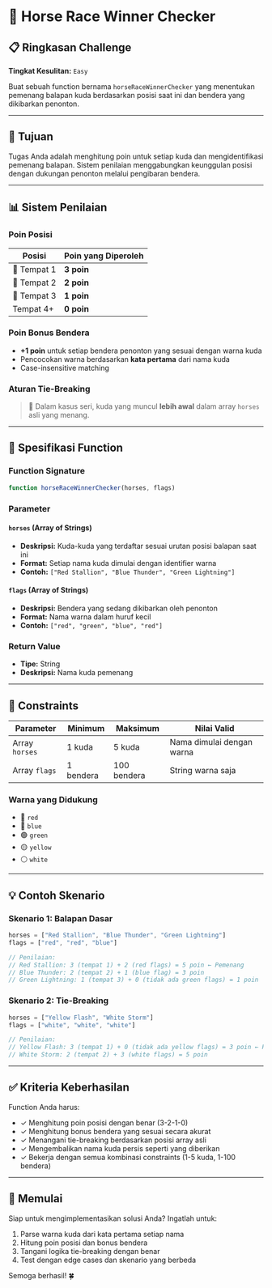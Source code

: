 # 🏇 Horse Race Winner Checker

## 📋 Ringkasan Challenge

**Tingkat Kesulitan:** `Easy`

Buat sebuah function bernama `horseRaceWinnerChecker` yang menentukan pemenang balapan kuda berdasarkan posisi saat ini dan bendera yang dikibarkan penonton.

---

## 🎯 Tujuan

Tugas Anda adalah menghitung poin untuk setiap kuda dan mengidentifikasi pemenang balapan. Sistem penilaian menggabungkan keunggulan posisi dengan dukungan penonton melalui pengibaran bendera.

---

## 📊 Sistem Penilaian

### Poin Posisi
| Posisi | Poin yang Diperoleh |
|--------|---------------------|
| 🥇 Tempat 1 | **3 poin** |
| 🥈 Tempat 2 | **2 poin** |
| 🥉 Tempat 3 | **1 poin** |
| Tempat 4+ | **0 poin** |

### Poin Bonus Bendera
- **+1 poin** untuk setiap bendera penonton yang sesuai dengan warna kuda
- Pencocokan warna berdasarkan **kata pertama** dari nama kuda
- Case-insensitive matching

### Aturan Tie-Breaking
> 🏁 Dalam kasus seri, kuda yang muncul **lebih awal** dalam array `horses` asli yang menang.

---

## 🔧 Spesifikasi Function

### Function Signature
```javascript
function horseRaceWinnerChecker(horses, flags)
```

### Parameter

#### `horses` (Array of Strings)
- **Deskripsi:** Kuda-kuda yang terdaftar sesuai urutan posisi balapan saat ini
- **Format:** Setiap nama kuda dimulai dengan identifier warna
- **Contoh:** `["Red Stallion", "Blue Thunder", "Green Lightning"]`

#### `flags` (Array of Strings)  
- **Deskripsi:** Bendera yang sedang dikibarkan oleh penonton
- **Format:** Nama warna dalam huruf kecil
- **Contoh:** `["red", "green", "blue", "red"]`

### Return Value
- **Tipe:** String
- **Deskripsi:** Nama kuda pemenang

---

## 📏 Constraints

| Parameter | Minimum | Maksimum | Nilai Valid |
|-----------|---------|----------|-------------|
| Array `horses` | 1 kuda | 5 kuda | Nama dimulai dengan warna |
| Array `flags` | 1 bendera | 100 bendera | String warna saja |

### Warna yang Didukung
- 🔴 `red`
- 🔵 `blue` 
- 🟢 `green`
- 🟡 `yellow`
- ⚪ `white`

---

## 💡 Contoh Skenario

### Skenario 1: Balapan Dasar
```javascript
horses = ["Red Stallion", "Blue Thunder", "Green Lightning"]
flags = ["red", "red", "blue"]

// Penilaian:
// Red Stallion: 3 (tempat 1) + 2 (red flags) = 5 poin ← Pemenang
// Blue Thunder: 2 (tempat 2) + 1 (blue flag) = 3 poin
// Green Lightning: 1 (tempat 3) + 0 (tidak ada green flags) = 1 poin
```

### Skenario 2: Tie-Breaking
```javascript
horses = ["Yellow Flash", "White Storm"]
flags = ["white", "white", "white"]

// Penilaian:
// Yellow Flash: 3 (tempat 1) + 0 (tidak ada yellow flags) = 3 poin ← Pemenang (tie-breaker)
// White Storm: 2 (tempat 2) + 3 (white flags) = 5 poin
```

---

## ✅ Kriteria Keberhasilan

Function Anda harus:
- ✓ Menghitung poin posisi dengan benar (3-2-1-0)
- ✓ Menghitung bonus bendera yang sesuai secara akurat
- ✓ Menangani tie-breaking berdasarkan posisi array asli
- ✓ Mengembalikan nama kuda persis seperti yang diberikan
- ✓ Bekerja dengan semua kombinasi constraints (1-5 kuda, 1-100 bendera)

---

## 🚀 Memulai

Siap untuk mengimplementasikan solusi Anda? Ingatlah untuk:
1. Parse warna kuda dari kata pertama setiap nama
2. Hitung poin posisi dan bonus bendera
3. Tangani logika tie-breaking dengan benar
4. Test dengan edge cases dan skenario yang berbeda

Semoga berhasil! 🍀
